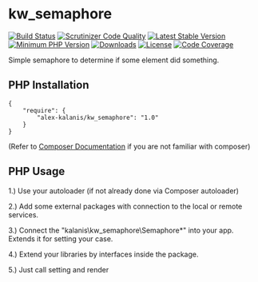 # kw_semaphore

[![Build Status](https://app.travis-ci.com/alex-kalanis/kw_semaphore.svg?branch=master)](https://app.travis-ci.com/github/alex-kalanis/kw_semaphore)
[![Scrutinizer Code Quality](https://scrutinizer-ci.com/g/alex-kalanis/kw_semaphore/badges/quality-score.png?b=master)](https://scrutinizer-ci.com/g/alex-kalanis/kw_semaphore/?branch=master)
[![Latest Stable Version](https://poser.pugx.org/alex-kalanis/kw_semaphore/v/stable.svg?v=1)](https://packagist.org/packages/alex-kalanis/kw_semaphore)
[![Minimum PHP Version](https://img.shields.io/badge/php-%3E%3D%207.3-8892BF.svg)](https://php.net/)
[![Downloads](https://img.shields.io/packagist/dt/alex-kalanis/kw_semaphore.svg?v1)](https://packagist.org/packages/alex-kalanis/kw_semaphore)
[![License](https://poser.pugx.org/alex-kalanis/kw_semaphore/license.svg?v=1)](https://packagist.org/packages/alex-kalanis/kw_semaphore)
[![Code Coverage](https://scrutinizer-ci.com/g/alex-kalanis/kw_semaphore/badges/coverage.png?b=master&v=1)](https://scrutinizer-ci.com/g/alex-kalanis/kw_semaphore/?branch=master)

Simple semaphore to determine if some element did something.

## PHP Installation

```
{
    "require": {
        "alex-kalanis/kw_semaphore": "1.0"
    }
}
```

(Refer to [Composer Documentation](https://github.com/composer/composer/blob/master/doc/00-intro.md#introduction) if you are not
familiar with composer)


## PHP Usage

1.) Use your autoloader (if not already done via Composer autoloader)

2.) Add some external packages with connection to the local or remote services.

3.) Connect the "kalanis\kw_semaphore\Semaphore\*" into your app. Extends it for setting your case.

4.) Extend your libraries by interfaces inside the package.

5.) Just call setting and render
